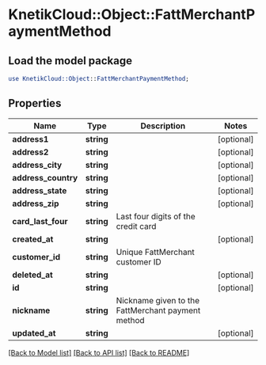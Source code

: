 # KnetikCloud::Object::FattMerchantPaymentMethod

## Load the model package
```perl
use KnetikCloud::Object::FattMerchantPaymentMethod;
```

## Properties
Name | Type | Description | Notes
------------ | ------------- | ------------- | -------------
**address1** | **string** |  | [optional] 
**address2** | **string** |  | [optional] 
**address_city** | **string** |  | [optional] 
**address_country** | **string** |  | [optional] 
**address_state** | **string** |  | [optional] 
**address_zip** | **string** |  | [optional] 
**card_last_four** | **string** | Last four digits of the credit card | 
**created_at** | **string** |  | [optional] 
**customer_id** | **string** | Unique FattMerchant customer ID | 
**deleted_at** | **string** |  | [optional] 
**id** | **string** |  | [optional] 
**nickname** | **string** | Nickname given to the FattMerchant payment method | 
**updated_at** | **string** |  | [optional] 

[[Back to Model list]](../README.md#documentation-for-models) [[Back to API list]](../README.md#documentation-for-api-endpoints) [[Back to README]](../README.md)


